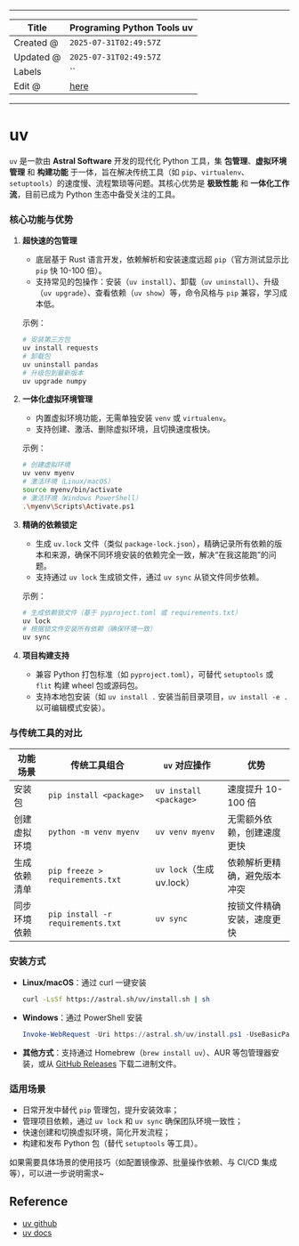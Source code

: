 -----

| Title     | Programing Python Tools uv                           |
| --------- | ---------------------------------------------------- |
| Created @ | `2025-07-31T02:49:57Z`                               |
| Updated @ | `2025-07-31T02:49:57Z`                               |
| Labels    | \`\`                                                 |
| Edit @    | [here](https://github.com/junxnone/xwiki/issues/315) |

-----

# uv

`uv` 是一款由 **Astral Software** 开发的现代化 Python 工具，集 **包管理**、**虚拟环境管理** 和
**构建功能** 于一体，旨在解决传统工具（如
`pip`、`virtualenv`、`setuptools`）的速度慢、流程繁琐等问题。其核心优势是
**极致性能** 和 **一体化工作流**，目前已成为 Python 生态中备受关注的工具。

### **核心功能与优势**

1.  **超快速的包管理**
    
      - 底层基于 Rust 语言开发，依赖解析和安装速度远超 `pip`（官方测试显示比 `pip` 快 10-100 倍）。
      - 支持常见的包操作：安装（`uv install`）、卸载（`uv uninstall`）、升级（`uv
        upgrade`）、查看依赖（`uv show`）等，命令风格与 `pip` 兼容，学习成本低。
    
    示例：
    
    ``` bash
    # 安装第三方包
    uv install requests
    # 卸载包
    uv uninstall pandas
    # 升级包到最新版本
    uv upgrade numpy
    ```

2.  **一体化虚拟环境管理**
    
      - 内置虚拟环境功能，无需单独安装 `venv` 或 `virtualenv`。
      - 支持创建、激活、删除虚拟环境，且切换速度极快。
    
    示例：
    
    ``` bash
    # 创建虚拟环境
    uv venv myenv
    # 激活环境（Linux/macOS）
    source myenv/bin/activate
    # 激活环境（Windows PowerShell）
    .\myenv\Scripts\Activate.ps1
    ```

3.  **精确的依赖锁定**
    
      - 生成 `uv.lock` 文件（类似
        `package-lock.json`），精确记录所有依赖的版本和来源，确保不同环境安装的依赖完全一致，解决“在我这能跑”的问题。
      - 支持通过 `uv lock` 生成锁文件，通过 `uv sync` 从锁文件同步依赖。
    
    示例：
    
    ``` bash
    # 生成依赖锁文件（基于 pyproject.toml 或 requirements.txt）
    uv lock
    # 根据锁文件安装所有依赖（确保环境一致）
    uv sync
    ```

4.  **项目构建支持**
    
      - 兼容 Python 打包标准（如 `pyproject.toml`），可替代 `setuptools` 或 `flit` 构建
        wheel 包或源码包。
      - 支持本地包安装（如 `uv install .` 安装当前目录项目，`uv install -e .` 以可编辑模式安装）。

### **与传统工具的对比**

| 功能场景   | 传统工具组合                            | `uv` 对应操作              | 优势             |
| ------ | --------------------------------- | ---------------------- | -------------- |
| 安装包    | `pip install <package>`           | `uv install <package>` | 速度提升 10-100 倍  |
| 创建虚拟环境 | `python -m venv myenv`            | `uv venv myenv`        | 无需额外依赖，创建速度更快  |
| 生成依赖清单 | `pip freeze > requirements.txt`   | `uv lock`（生成 uv.lock）  | 依赖解析更精确，避免版本冲突 |
| 同步环境依赖 | `pip install -r requirements.txt` | `uv sync`              | 按锁文件精确安装，速度更快  |

### **安装方式**

  - **Linux/macOS**：通过 curl 一键安装
    ``` bash
    curl -LsSf https://astral.sh/uv/install.sh | sh
    ```
  - **Windows**：通过 PowerShell 安装
    ``` powershell
    Invoke-WebRequest -Uri https://astral.sh/uv/install.ps1 -UseBasicParsing | Invoke-Expression
    ```
  - **其他方式**：支持通过 Homebrew（`brew install uv`）、AUR 等包管理器安装，或从 [GitHub
    Releases](https://github.com/astral-sh/uv/releases) 下载二进制文件。

### **适用场景**

  - 日常开发中替代 `pip` 管理包，提升安装效率；
  - 管理项目依赖，通过 `uv lock` 和 `uv sync` 确保团队环境一致性；
  - 快速创建和切换虚拟环境，简化开发流程；
  - 构建和发布 Python 包（替代 `setuptools` 等工具）。

如果需要具体场景的使用技巧（如配置镜像源、批量操作依赖、与 CI/CD 集成等），可以进一步说明需求\~

## Reference

  - [uv github](https://github.com/astral-sh/uv)
  - [uv docs](https://docs.astral.sh/uv/)
